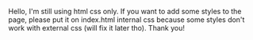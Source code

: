 Hello, I'm still using html css only. If you want to add some styles to the page, please put it on index.html internal css because some styles don't work with external css (will fix it later tho). Thank you!

